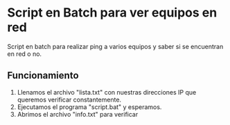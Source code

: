 # Script en Batch para ver equipos en red
Script en batch para realizar ping a varios equipos y saber si se encuentran en red o no.


## Funcionamiento
1. Llenamos el archivo "lista.txt" con nuestras direcciones IP que queremos verificar constantemente.
2. Ejecutamos el programa "script.bat" y esperamos.
3. Abrimos el archivo "info.txt" para verificar 
